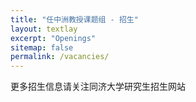 ```yaml
---
title: "任中洲教授课题组 - 招生"
layout: textlay
excerpt: "Openings"
sitemap: false
permalink: /vacancies/
---
```


更多招生信息请关注同济大学研究生招生网站


<!-- 
# Open positions


### Current open positions

You find the current job openings here:
[Opening 1]({{ site.baseurl }}/downloads/GeneralPostdoc_2019_v01.pdf),
[Opening 2]({{ site.baseurl }}/downloads/PPMS_PhD_2019_v01.pdf).

It might be interesting to look at some past job advertisements. While the projects keep changing, the themes are still roughly the same. You can download them [here]({{ site.baseurl }}/downloads/PD.pdf), [here]({{ site.baseurl }}/downloads/PHD1.pdf), or [here]({{ site.baseurl }}/downloads/PHD2.pdf).

### Applications for PhD and Postdoc positions



### Master projects for Leiden University students

### Bsc / Master students from elsewhere


<figure>
<img src="{{ site.url }}{{ site.baseurl }}/images/picpic/Gallery/DSC_0696.jpg" width="95%">
</figure>
 -->

